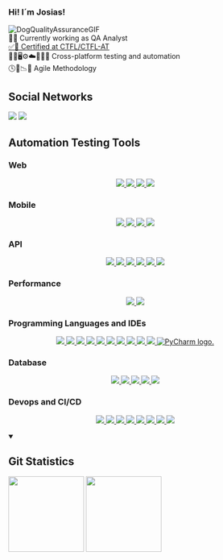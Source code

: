 ### Hi! I´m Josias!
![DogQualityAssuranceGIF](https://user-images.githubusercontent.com/79258697/183077460-b4fa6a9b-1db6-452a-abf2-7f6f9ddfcf09.gif)
<br>
🔎🐞 Currently working as QA Analyst
<br>
<a href="//https://bcr.bstqb.org.br/cert?field_certificado_nome_value=Josias+Valentim+de+Figueredo&field_certificado_numero_value=+21-CTFL-AT-11239-BR">✅🏅 Certified at CTFL/CTFL-AT</a>
<br>
🧪📱🖥️⚙️☁️🔎🤖🧪 Cross-platform testing and automation
<br>
🕓📆📉🔄️ Agile Methodology
<br>
<h2>Social Networks</h2>
<p align="left">
  <a href="https://www.linkedin.com/in/josias-valentim-de-figueredo-0347455b/" target="_blank"><img
      src="https://img.shields.io/badge/-LinkedIn-%230077B5?style=for-the-badge&logo=linkedin&logoColor=white"
      target="_blank" rel="noopener noreferrer"></a>
  <a href="mailto:josiasvfigueredo@gmail.com"><img
      src="https://img.shields.io/badge/-Gmail-%23333?style=for-the-badge&logo=gmail&logoColor=white" target="_blank"
      rel="noopener noreferrer"></a>
</p>
<h2>Automation Testing Tools</h2>
<h3>Web</h3>
<p align="center">
  <a href="Web Testing Tools">
    <img src="https://docs.robotframework.org/img/robot-framework-dark.svg">
    <img src="https://icons8.com/icon/38553/selenium">
    <img src="https://code.iconify.design/iconify-icon/1.0.7/iconify-icon.min.js">
    <img src="https://asset.brandfetch.io/idV7ZoyErg/idjjDL4vNp.svg">
  </a>
</p>
<h3>Mobile</h3>
<p align="center">
  <a href="Mobile Testing Tools">
    <img src="https://skillicons.dev/icons?i=androidstudio">
    <img src="https://appium.io/docs/en/2.1/assets/images/appium-logo-white.png">
    <img src="https://appium.io/docs/en/2.1/assets/images/appium-logo-horiz.png">
    <img src="https://docs.robotframework.org/img/robot-framework-dark.svg">
  </a>
</p>
<h3>API</h3>
<p align="center">
  <a href="API Testing Tools">
    <img src="https://skillicons.dev/icons?i=postman">
    <img src="https://jmeter.apache.org/images/jmeter_square.png">
    <img src="https://restsharp.dev/restsharp.png">
    <img src="https://rest-assured.io/img/logo-transparent.png">
    <img src="https://www.karatelabs.io/assets/images/logo.svg">
    <img src="https://docs.robotframework.org/img/robot-framework-dark.svg">
  </a>
</p>
<h3>Performance</h3>
<p align="center">
  <a href="Performance Testing Tools">
    <img src="https://jmeter.apache.org/images/jmeter_square.png">
    <img src="https://skillicons.dev/icons?i=grafana">
  </a>
</p>
<h3>Programming Languages and IDEs</h3>
<p align="center">
  <a href="Programming Languages and IDEs">
    <img src="https://skillicons.dev/icons?i=cs">
    <img src="https://skillicons.dev/icons?i=dotnet">
    <img src="https://skillicons.dev/icons?i=java">
    <img src="https://skillicons.dev/icons?i=js">
    <img src="https://skillicons.dev/icons?i=py">
    <img src="https://skillicons.dev/icons?i=ts">
    <img src="https://skillicons.dev/icons?i=vscode">
    <img src="https://skillicons.dev/icons?i=visualstudio">
    <img src="https://skillicons.dev/icons?i=eclipse">
    <img src="https://skillicons.dev/icons?i=idea">
    <img src="https://resources.jetbrains.com/storage/products/company/brand/logos/PyCharm_icon.png"
      alt="PyCharm logo.">
  </a>
</p>
<h3>Database</h3>
<p align="center">
  <a href="https://skillicons.dev">
    <img src="https://skillicons.dev/icons?i=sqlite">
    <img src="https://skillicons.dev/icons?i=postgres">
    <img src="https://skillicons.dev/icons?i=mysql">
    <img src="https://skillicons.dev/icons?i=dynamodb">
    <img src="https://icons8.com.br/icon/laYYF3dV0Iew/microsoft-sql-server">
  </a>
</p>
<h3>Devops and CI/CD</h3>
<p align="center">
  <a href="https://skillicons.dev">
    <img src="https://skillicons.dev/icons?i=git">
    <img src="https://skillicons.dev/icons?i=github">
    <img src="https://skillicons.dev/icons?i=githubactions">
    <img src="https://skillicons.dev/icons?i=gitlab">
    <img src="https://skillicons.dev/icons?i=azure">
    <img src="https://skillicons.dev/icons?i=aws">
    <img src="https://skillicons.dev/icons?i=jenkins">
    <img src="https://skillicons.dev/icons?i=docker">
  </a>
</p>
<details open="true">
  <summary><b> &nbsp;<h2>Git Statistics</h2></b></summary>
  <img height="150px"
    src="https://github-readme-stats.vercel.app/api?username=josiasvfigueredo1985&show_icons=true&theme=highcontrast" />
  <img height="150px"
    src="https://github-readme-stats.vercel.app/api/top-langs/?username=josiasvfigueredo1985&hide=html&layout=compact&theme=highcontrast" />
</details>
